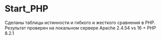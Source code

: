 # Start_PHP
Сделаны таблицы истинности и гибкого и жесткого сравнения в РНР.
Результат проверен на локальном сервере Apache 2.4.54 vs 16 + PHP 8.2.1
